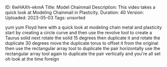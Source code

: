 ID: 6wHAXh-ekmA
Title: Model Chainmail
Description: This video takes a quick look at Modeling Chainmail in Plasticity.
Duration: 40
Version: 
Uploaded: 2023-05-03
Tags: unsorted

yum yum Floyd here with a quick look at
modeling chain metal and plasticity
start by creating a circle curve and
then use the revolve tool to create a
Taurus solid next rotate the solid 15
degrees then duplicate it and rotate the
duplicate 30 degrees move the duplicate
torus to offset it from the original
then use the rectangular array tool to
duplicate the pair horizontally
use the rectangular array tool again to
duplicate the pair vertically and you're
all set oh look at the time
foreign
